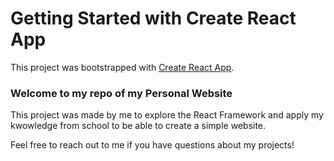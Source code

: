 # Getting Started with Create React App

This project was bootstrapped with [Create React App](https://github.com/facebook/create-react-app).

### Welcome to my repo of my Personal Website

This project was made by me to explore the React Framework and apply my kwowledge from school to be able to create a simple website.

Feel free to reach out to me if you have questions about my projects!